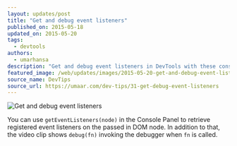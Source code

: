 ```yaml
---
layout: updates/post
title: "Get and debug event listeners"
published_on: 2015-05-18
updated_on: 2015-05-20
tags:
  - devtools
authors:
  - umarhansa
description: "Get and debug event listeners in DevTools with these console commands."
featured_image: /web/updates/images/2015-05-20-get-and-debug-event-listeners/get-debug-event-listeners.gif
source_name: DevTips
source_url: https://umaar.com/dev-tips/31-get-debug-event-listeners
---
```

<img src="/web/updates/images/2015-05-20-get-and-debug-event-listeners/get-debug-event-listeners.gif" alt="Get and debug event listeners">

You can use <code>getEventListeners(node)</code> in the Console Panel to retrieve registered event listeners on the passed in DOM node. In addition to that, the video clip shows <code>debug(fn)</code> invoking the debugger when <code>fn</code> is called.
